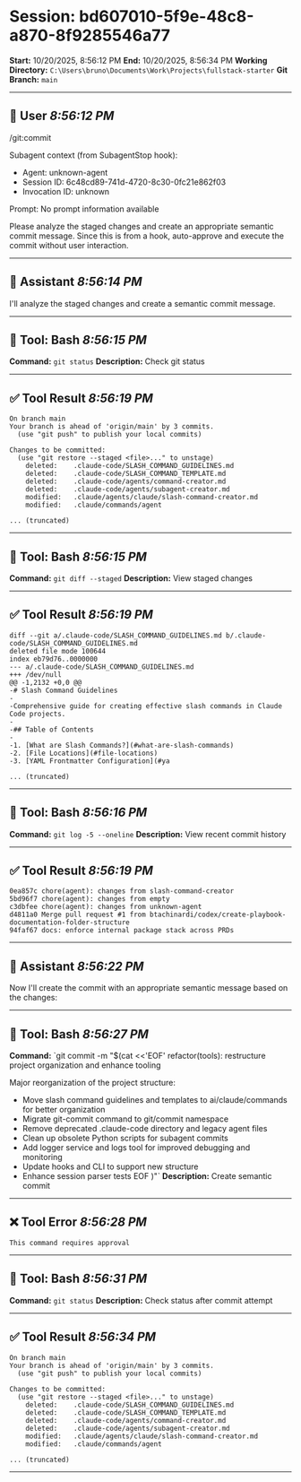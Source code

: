 # Session: bd607010-5f9e-48c8-a870-8f9285546a77

**Start:** 10/20/2025, 8:56:12 PM
**End:** 10/20/2025, 8:56:34 PM
**Working Directory:** `C:\Users\bruno\Documents\Work\Projects\fullstack-starter`
**Git Branch:** `main`

---

## 👤 User _8:56:12 PM_

/git:commit

Subagent context (from SubagentStop hook):
- Agent: unknown-agent
- Session ID: 6c48cd89-741d-4720-8c30-0fc21e862f03
- Invocation ID: unknown

Prompt:
No prompt information available

Please analyze the staged changes and create an appropriate semantic commit message.
Since this is from a hook, auto-approve and execute the commit without user interaction.

---

## 🤖 Assistant _8:56:14 PM_

I'll analyze the staged changes and create a semantic commit message.

---

## 🔧 Tool: Bash _8:56:15 PM_

**Command:** `git status`
**Description:** Check git status

---

## ✅ Tool Result _8:56:19 PM_

```
On branch main
Your branch is ahead of 'origin/main' by 3 commits.
  (use "git push" to publish your local commits)

Changes to be committed:
  (use "git restore --staged <file>..." to unstage)
	deleted:    .claude-code/SLASH_COMMAND_GUIDELINES.md
	deleted:    .claude-code/SLASH_COMMAND_TEMPLATE.md
	deleted:    .claude-code/agents/command-creator.md
	deleted:    .claude-code/agents/subagent-creator.md
	modified:   .claude/agents/claude/slash-command-creator.md
	modified:   .claude/commands/agent

... (truncated)
```

---

## 🔧 Tool: Bash _8:56:15 PM_

**Command:** `git diff --staged`
**Description:** View staged changes

---

## ✅ Tool Result _8:56:19 PM_

```
diff --git a/.claude-code/SLASH_COMMAND_GUIDELINES.md b/.claude-code/SLASH_COMMAND_GUIDELINES.md
deleted file mode 100644
index eb79d76..0000000
--- a/.claude-code/SLASH_COMMAND_GUIDELINES.md
+++ /dev/null
@@ -1,2132 +0,0 @@
-# Slash Command Guidelines
-
-Comprehensive guide for creating effective slash commands in Claude Code projects.
-
-## Table of Contents
-
-1. [What are Slash Commands?](#what-are-slash-commands)
-2. [File Locations](#file-locations)
-3. [YAML Frontmatter Configuration](#ya

... (truncated)
```

---

## 🔧 Tool: Bash _8:56:16 PM_

**Command:** `git log -5 --oneline`
**Description:** View recent commit history

---

## ✅ Tool Result _8:56:19 PM_

```
0ea857c chore(agent): changes from slash-command-creator
5bd96f7 chore(agent): changes from empty
c3dbfee chore(agent): changes from unknown-agent
d4811a0 Merge pull request #1 from btachinardi/codex/create-playbook-documentation-folder-structure
94faf67 docs: enforce internal package stack across PRDs
```

---

## 🤖 Assistant _8:56:22 PM_

Now I'll create the commit with an appropriate semantic message based on the changes:

---

## 🔧 Tool: Bash _8:56:27 PM_

**Command:** `git commit -m "$(cat <<'EOF'
refactor(tools): restructure project organization and enhance tooling

Major reorganization of the project structure:
- Move slash command guidelines and templates to ai/claude/commands for better organization
- Migrate git-commit command to git/commit namespace
- Remove deprecated .claude-code directory and legacy agent files
- Clean up obsolete Python scripts for subagent commits
- Add logger service and logs tool for improved debugging and monitoring
- Update hooks and CLI to support new structure
- Enhance session parser tests
EOF
)"`
**Description:** Create semantic commit

---

## ❌ Tool Error _8:56:28 PM_

```
This command requires approval
```

---

## 🔧 Tool: Bash _8:56:31 PM_

**Command:** `git status`
**Description:** Check status after commit attempt

---

## ✅ Tool Result _8:56:34 PM_

```
On branch main
Your branch is ahead of 'origin/main' by 3 commits.
  (use "git push" to publish your local commits)

Changes to be committed:
  (use "git restore --staged <file>..." to unstage)
	deleted:    .claude-code/SLASH_COMMAND_GUIDELINES.md
	deleted:    .claude-code/SLASH_COMMAND_TEMPLATE.md
	deleted:    .claude-code/agents/command-creator.md
	deleted:    .claude-code/agents/subagent-creator.md
	modified:   .claude/agents/claude/slash-command-creator.md
	modified:   .claude/commands/agent

... (truncated)
```

---

